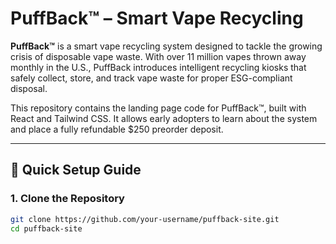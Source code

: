 # PuffBack™ – Smart Vape Recycling

**PuffBack™** is a smart vape recycling system designed to tackle the growing crisis of disposable vape waste. With over 11 million vapes thrown away monthly in the U.S., PuffBack introduces intelligent recycling kiosks that safely collect, store, and track vape waste for proper ESG-compliant disposal.

This repository contains the landing page code for PuffBack™, built with React and Tailwind CSS. It allows early adopters to learn about the system and place a fully refundable $250 preorder deposit.

---

## 🚀 Quick Setup Guide

### 1. Clone the Repository
```bash
git clone https://github.com/your-username/puffback-site.git
cd puffback-site
